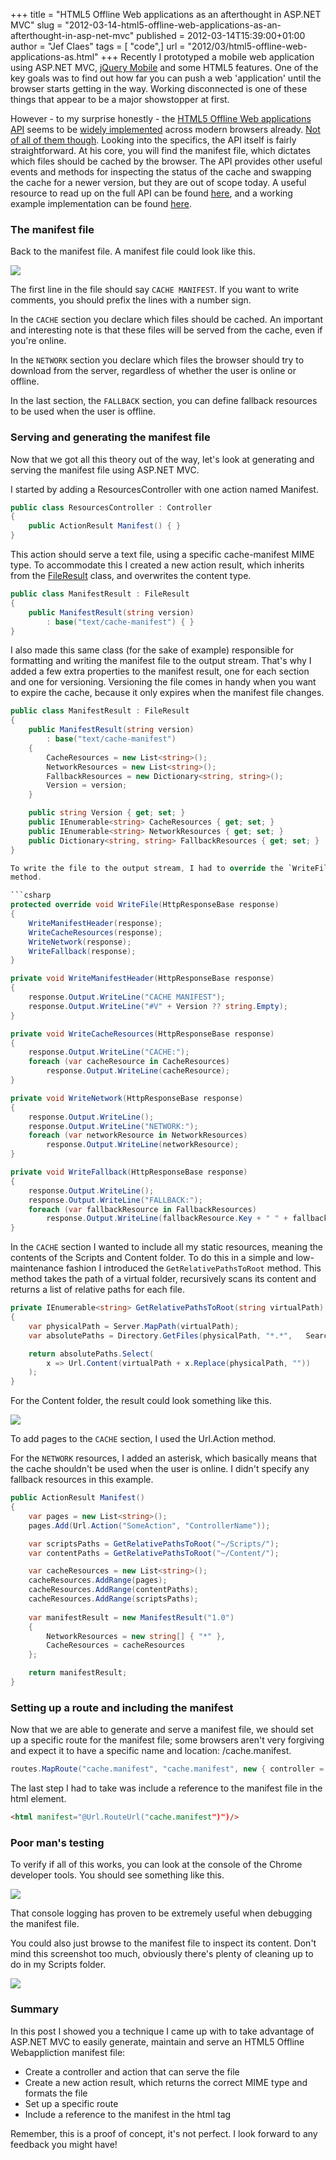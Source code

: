 +++
title = "HTML5 Offline Web applications as an afterthought in ASP.NET MVC"
slug = "2012-03-14-html5-offline-web-applications-as-an-afterthought-in-asp-net-mvc"
published = 2012-03-14T15:39:00+01:00
author = "Jef Claes"
tags = [ "code",]
url = "2012/03/html5-offline-web-applications-as.html"
+++
Recently I prototyped a mobile web application using ASP.NET MVC,
[jQuery Mobile](http://jquerymobile.com/) and some HTML5 features. One
of the key goals was to find out how far you can push a web
'application' until the browser starts getting in the way. Working
disconnected is one of these things that appear to be a major
showstopper at first.  
  
However - to my surprise honestly - the [HTML5 Offline Web applications
API](http://dev.w3.org/html5/spec/offline.html) seems to be [widely
implemented](http://caniuse.com/#search=offline) across modern browsers
already. [Not of all of them
though](https://picasaweb.google.com/lh/photo/lVnWvGLepGsFhIc2Z4SKdcdrvCRMWyke7-RbgGXMEiI?feat=directlink).
Looking into the specifics, the API itself is fairly straightforward. At
his core, you will find the manifest file, which dictates which files
should be cached by the browser. The API provides other useful events
and methods for inspecting the status of the cache and swapping the
cache for a newer version, but they are out of scope today. A useful
resource to read up on the full API can be found
[here](http://dev.opera.com/articles/view/offline-applications-html5-appcache/),
and a working example implementation can be found
[here](http://html5demos.com/offlineapp).  
  
### The manifest file  
  
Back to the manifest file. A manifest file could look like this.  
  

[![](/post/images/thumbnails/2012-03-14-html5-offline-web-applications-as-an-afterthought-in-asp-net-mvc-ManifestFile.PNG)](/post/images/2012-03-14-html5-offline-web-applications-as-an-afterthought-in-asp-net-mvc-ManifestFile.PNG)

  

The first line in the file should say `CACHE MANIFEST`. If you want to
write comments, you should prefix the lines with a number sign.  
  
In the `CACHE` section you declare which files should be cached. An
important and interesting note is that these files will be served from
the cache, even if you're online.  
  
In the `NETWORK` section you declare which files the browser should try to
download from the server, regardless of whether the user is online or
offline.  
  
In the last section, the `FALLBACK` section, you can define fallback
resources to be used when the user is offline.  
  
### Serving and generating the manifest file 
  
Now that we got all this theory out of the way, let's look at generating
and serving the manifest file using ASP.NET MVC.  
  
I started by adding a ResourcesController with one action named
Manifest.  

```csharp
public class ResourcesController : Controller
{             
    public ActionResult Manifest() { }
}
```

This action should serve a text file, using a specific cache-manifest
MIME type. To accommodate this I created a new action result, which
inherits from the [FileResult](http://msdn.microsoft.com/en-us/library/system.web.mvc.fileresult.aspx) class, and overwrites the content type.  

```csharp
public class ManifestResult : FileResult
{
    public ManifestResult(string version)
        : base("text/cache-manifest") { }    
}
```

I also made this same class (for the sake of example) responsible for
formatting and writing the manifest file to the output stream. That's
why I added a few extra properties to the manifest result, one for each
section and one for versioning. Versioning the file comes in handy when
you want to expire the cache, because it only expires when the manifest
file changes.  

```csharp
public class ManifestResult : FileResult
{
    public ManifestResult(string version)
        : base("text/cache-manifest")
    {
        CacheResources = new List<string>();
        NetworkResources = new List<string>();
        FallbackResources = new Dictionary<string, string>();
        Version = version;
    }

    public string Version { get; set; }
    public IEnumerable<string> CacheResources { get; set; }
    public IEnumerable<string> NetworkResources { get; set; }       
    public Dictionary<string, string> FallbackResources { get; set; }        
}

To write the file to the output stream, I had to override the `WriteFile`
method.  

```csharp
protected override void WriteFile(HttpResponseBase response)
{
    WriteManifestHeader(response);            
    WriteCacheResources(response);
    WriteNetwork(response);
    WriteFallback(response);
}

private void WriteManifestHeader(HttpResponseBase response)
{
    response.Output.WriteLine("CACHE MANIFEST");
    response.Output.WriteLine("#V" + Version ?? string.Empty);            
}

private void WriteCacheResources(HttpResponseBase response)
{
    response.Output.WriteLine("CACHE:");           
    foreach (var cacheResource in CacheResources)
        response.Output.WriteLine(cacheResource);
}

private void WriteNetwork(HttpResponseBase response)
{
    response.Output.WriteLine();
    response.Output.WriteLine("NETWORK:");            
    foreach (var networkResource in NetworkResources)
        response.Output.WriteLine(networkResource);
}

private void WriteFallback(HttpResponseBase response)
{
    response.Output.WriteLine();
    response.Output.WriteLine("FALLBACK:");
    foreach (var fallbackResource in FallbackResources)
        response.Output.WriteLine(fallbackResource.Key + " " + fallbackResource.Value);
}
```

In the `CACHE` section I wanted to include all my static resources,
meaning the contents of the Scripts and Content folder. To do this in a
simple and low-maintenance fashion I introduced the
`GetRelativePathsToRoot` method. This method takes the path of a virtual
folder, recursively scans its content and returns a list of relative
paths for each file.  

```csharp
private IEnumerable<string> GetRelativePathsToRoot(string virtualPath)
{
    var physicalPath = Server.MapPath(virtualPath);
    var absolutePaths = Directory.GetFiles(physicalPath, "*.*",   SearchOption.AllDirectories);

    return absolutePaths.Select(
        x => Url.Content(virtualPath + x.Replace(physicalPath, ""))
    );
}
```

For the Content folder, the result could look something like this.  
  

[![](/post/images/thumbnails/2012-03-14-html5-offline-web-applications-as-an-afterthought-in-asp-net-mvc-ContentFolder.png)](/post/images/2012-03-14-html5-offline-web-applications-as-an-afterthought-in-asp-net-mvc-ContentFolder.png)

To add pages to the `CACHE` section, I used the Url.Action method.  
  
For the `NETWORK` resources, I added an asterisk, which basically means
that the cache shouldn't be used when the user is online. I didn't
specify any fallback resources in this example.  

```csharp
public ActionResult Manifest()
{
    var pages = new List<string>();
    pages.Add(Url.Action("SomeAction", "ControllerName"));    

    var scriptsPaths = GetRelativePathsToRoot("~/Scripts/");
    var contentPaths = GetRelativePathsToRoot("~/Content/");

    var cacheResources = new List<string>();
    cacheResources.AddRange(pages);
    cacheResources.AddRange(contentPaths);
    cacheResources.AddRange(scriptsPaths);
    
    var manifestResult = new ManifestResult("1.0")
    {
        NetworkResources = new string[] { "*" },
        CacheResources = cacheResources
    };            

    return manifestResult;
}
```

### Setting up a route and including the manifest  
  
Now that we are able to generate and serve a manifest file, we should
set up a specific route for the manifest file; some browsers aren't very
forgiving and expect it to have a specific name and location:
/cache.manifest.  

```csharp
routes.MapRoute("cache.manifest", "cache.manifest", new { controller = "Resources", action = "Manifest" });
```

The last step I had to take was include a reference to the manifest file
in the html element.  

```html
<html manifest="@Url.RouteUrl("cache.manifest")")/>
```

### Poor man's testing  
  
To verify if all of this works, you can look at the console of the
Chrome developer tools. You should see something like this.  
  
[![](/post/images/thumbnails/2012-03-14-html5-offline-web-applications-as-an-afterthought-in-asp-net-mvc-ManifestDownloading.PNG)](/post/images/2012-03-14-html5-offline-web-applications-as-an-afterthought-in-asp-net-mvc-ManifestDownloading.PNG)

That console logging has proven to be extremely useful when debugging
the manifest file.  
  
You could also just browse to the manifest file to inspect its content.
Don't mind this screenshot too much, obviously there's plenty of
cleaning up to do in my Scripts folder.  
  

[![](/post/images/thumbnails/2012-03-14-html5-offline-web-applications-as-an-afterthought-in-asp-net-mvc-BrowsetoManifestFile.PNG)](/post/images/2012-03-14-html5-offline-web-applications-as-an-afterthought-in-asp-net-mvc-BrowsetoManifestFile.PNG)

  
### Summary  
  
In this post I showed you a technique I came up with to take advantage
of ASP.NET MVC to easily generate, maintain and serve an HTML5 Offline
Webappliction manifest file:  

- Create a controller and action that can serve the file
- Create a new action result, which returns the correct MIME type and formats the file
- Set up a specific route
- Include a reference to the manifest in the html tag

Remember, this is a proof of concept, it's not perfect. I look forward
to any feedback you might have!
